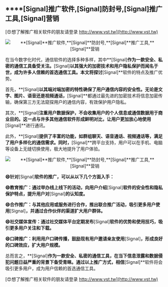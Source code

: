 ## ****[Signal]**推广软件,**[Signal]**防封号,**[Signal]**推广工具,**[Signal]**营销**

[😍想了解推广相关软件的朋友请登录 http://www.vst.tw](http://www.vst.tw)

 <center><img src="https://vst.tw/MP4/tuiguang/png/5.png" alt="**[Signal]**推广软件,**[Signal]**防封号,**[Signal]**推广工具,**[Signal]**营销"></center>

在当今数字化时代，通信软件的选择多种多样，其中**[Signal]**作为一款安全、私密的通信工具备受关注。**[Signal]**以其强大的加密技术和用户隐私保护而闻名于世，成为许多人信赖的首选通信工具。本文将探讨**[Signal]**软件的特点及推广优势。

首先，**[Signal]**以其端对端加密的特性确保了用户通信内容的安全性。无论是文字、图片、语音还是视频通话，**[Signal]**都通过最先进的加密技术将信息加密传输，确保第三方无法窥探用户的通信内容，有效保护用户隐私。

其次，**[Signal]**注重用户数据保护，不会收集用户的个人信息或通信数据用于商业目的。这一点与许多其他通信软件形成鲜明对比，让用户更加放心地使用**[Signal]**进行通讯。

此外，**[Signal]**提供了丰富的功能，如群组聊天、语音通话、视频通话等，满足了用户多样化的通信需求。同时，**[Signal]**跨平台支持，用户可以在手机、电脑等设备上无缝切换使用，极大地提升了用户体验。

 <center><img src="https://vst.tw/MP4/tuiguang/png/6.png" alt="**[Signal]**推广软件,**[Signal]**防封号,**[Signal]**推广工具,**[Signal]**营销"></center>

**😄针对**[Signal]**软件的推广，可以从以下几个方面入手：**

**😄教育推广：通过举办线上线下的活动，向用户介绍**[Signal]**软件的安全性和隐私保护特点，提升用户对**[Signal]**的认知度。**

**😄合作推广：与其他应用或服务进行合作，推出联合推广活动，吸引更多用户使用**[Signal]**，并通过合作伙伴的渠道扩大用户群体。**

**😄社交媒体宣传：通过社交媒体平台定期发布**[Signal]**软件的优势和使用技巧，吸引更多用户关注和下载。**

**😄口碑推广：利用用户口碑传播，鼓励现有用户邀请亲友使用**[Signal]**，形成良好的口碑效应，扩大用户规模。**

总而言之，**[Signal]**作为一款安全、私密的通信工具，在当下信息泄露和数据侵犯问题日益严重的背景下备受青睐。通过以上推广方式，相信**[Signal]**软件将会吸引更多用户，成为用户信赖的首选通信工具。

[😍想了解推广相关软件的朋友请登录 http://www.vst.tw](http://www.vst.tw)



